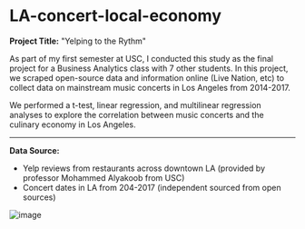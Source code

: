 # LA-concert-local-economy

**Project Title:** "Yelping to the Rythm"

As part of my first semester at USC, I conducted this study as the final project for a Business Analytics class with 7 other students. In this project, we scraped open-source data and information online (Live Nation, etc) to collect data on mainstream music concerts in Los Angeles from 2014-2017. 

We performed a t-test, linear regression, and multilinear regression analyses to explore the correlation between music concerts and the culinary economy in Los Angeles.

---

**Data Source:**
- Yelp reviews from restaurants across downtown LA (provided by professor Mohammed Alyakoob from USC)
- Concert dates in LA from 204-2017 (independent sourced from open sources)

![image](https://github.com/rsoetirto/LA-concert-local-economy/assets/109045573/865193d2-1acf-4021-ae66-3c3d99a29a8e)



